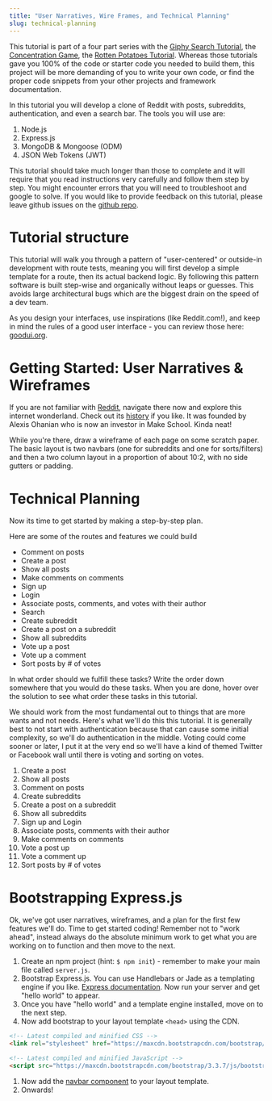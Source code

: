 ```yaml
---
title: "User Narratives, Wire Frames, and Technical Planning"
slug: technical-planning
---
```


This tutorial is part of a four part series with the [Giphy Search Tutorial](https://www.makeschool.com/online-courses/tutorials/giphy-search-app-with-node-js/your-node-environment), the [Concentration Game](https://www.makeschool.com/online-courses/tutorials/javascript-concentration-game/javascript-game-tutorial-intro), the [Rotten Potatoes Tutorial](https://www.makeschool.com/online-courses/tutorials/rotten-potatoes-movie-reviews-with-express-js/bootstrap-an-express-project). Whereas those tutorials gave you 100% of the code or starter code you needed to build them, this project will be more demanding of you to write your own code, or find the proper code snippets from your other projects and framework documentation.

In this tutorial you will develop a clone of Reddit with posts, subreddits, authentication, and even a search bar. The tools you will use are:

1. Node.js
1. Express.js
1. MongoDB & Mongoose (ODM)
1. JSON Web Tokens (JWT)

This tutorial should take much longer than those to complete and it will require that you read instructions very carefully and follow them step by step. You might encounter errors that you will need to troubleshoot and google to solve. If you would like to provide feedback on this tutorial, please leave github issues on the [github repo](https://github.com/MakeSchool-Tutorials/Node-Reddit-Clone).

# Tutorial structure

This tutorial will walk you through a pattern of "user-centered" or outside-in development with route tests, meaning you will first develop a simple template for a route, then its actual backend logic. By following this pattern software is built step-wise and organically without leaps or guesses. This avoids large architectural bugs which are the biggest drain on the speed of a dev team.

As you design your interfaces, use inspirations (like Reddit.com!), and keep in mind the rules of a good user interface - you can review those here: [goodui.org](http://goodui.org/).

# Getting Started: User Narratives & Wireframes

If you are not familiar with [Reddit](https://www.reddit.com/), navigate there now and explore this internet wonderland. Check out its [history](https://en.wikipedia.org/wiki/Reddit#History) if you like. It was founded by Alexis Ohanian who is now an investor in Make School. Kinda neat!

While you're there, draw a wireframe of each page on some scratch paper. The basic layout is two navbars (one for subreddits and one for sorts/filters) and then a two column layout in a proportion of about 10:2, with no side gutters or padding.

# Technical Planning

Now its time to get started by making a step-by-step plan.

Here are some of the routes and features we could build

* Comment on posts
* Create a post
* Show all posts
* Make comments on comments
* Sign up
* Login
* Associate posts, comments, and votes with their author
* Search
* Create subreddit
* Create a post on a subreddit
* Show all subreddits
* Vote up a post
* Vote up a comment
* Sort posts by # of votes

In what order should we fulfill these tasks? Write the order down somewhere that you would do these tasks. When you are done, hover over the solution to see what order these tasks in this tutorial.

We should work from the most fundamental out to things that are more wants and not needs. Here's what we'll do this this tutorial. It is generally best to not start with authentication because that can cause some initial complexity, so we'll do authentication in the middle. Voting could come sooner or later, I put it at the very end so we'll have a kind of themed Twitter or Facebook wall until there is voting and sorting on votes.

1. Create a post
1. Show all posts
1. Comment on posts
1. Create subreddits
1. Create a post on a subreddit
1. Show all subreddits
1. Sign up and Login
1. Associate posts, comments with their author
1. Make comments on comments
1. Vote a post up
1. Vote a comment up
1. Sort posts by # of votes

# Bootstrapping Express.js

Ok, we've got user narratives, wireframes, and a plan for the first few features we'll do. Time to get started coding! Remember not to "work ahead", instead always do the absolute minimum work to get what you are working on to function and then move to the next.

1. Create an npm project (hint: `$ npm init`) - remember to make your main file called `server.js`.
1. Bootstrap Express.js. You can use Handlebars or Jade as a templating engine if you like. [Express documentation](https://expressjs.com/en/starter/hello-world.html). Now run your server and get "hello world" to appear.
1. Once you have "hello world" and a template engine installed, move on to the next step.
1. Now add bootstrap to your layout template `<head>` using the CDN.

  ```html
  <!-- Latest compiled and minified CSS -->
  <link rel="stylesheet" href="https://maxcdn.bootstrapcdn.com/bootstrap/3.3.7/css/bootstrap.min.css" integrity="sha384-BVYiiSIFeK1dGmJRAkycuHAHRg32OmUcww7on3RYdg4Va+PmSTsz/K68vbdEjh4u" crossorigin="anonymous">

  <!-- Latest compiled and minified JavaScript -->
  <script src="https://maxcdn.bootstrapcdn.com/bootstrap/3.3.7/js/bootstrap.min.js" integrity="sha384-Tc5IQib027qvyjSMfHjOMaLkfuWVxZxUPnCJA7l2mCWNIpG9mGCD8wGNIcPD7Txa" crossorigin="anonymous"></script>
  ```

1. Now add the [navbar component](http://getbootstrap.com/components/#navbar) to your layout template.
1. Onwards!
